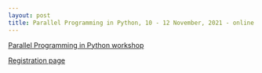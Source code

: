 ```yaml
---
layout: post
title: Parallel Programming in Python, 10 - 12 November, 2021 - online
---
```


[Parallel Programming in Python workshop](https://esciencecenter-digital-skills.github.io/2021-11-10-ds-parallel/)

[Registration page](https://www.eventbrite.co.uk/e/parallel-programming-in-python-tickets-196539403647)

